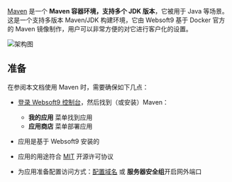 [Maven](https://hub.docker.com/_/maven) 是一个 **Maven 容器环境，支持多个 JDK 版本**，它被用于 Java  等场景。这是一个支持多版本 Maven/JDK 构建环境，它由 Websoft9 基于 Docker 官方的 Maven 镜像制作，用户可以非常方便的对它进行客户化的设置。


![架构图](https://libs.websoft9.com/Websoft9/DocsPicture/zh/runtime/runtime-web-websoft9.png)


## 准备

在参阅本文档使用 Maven 时，需要确保如下几点：

- [登录 Websoft9 控制台](./login-console)，然后找到（或安装）Maven：
  - **我的应用** 菜单找到应用 
  - **应用商店** 菜单部署应用

- 应用是基于 Websoft9 安装的


- 应用的用途符合 [MIT](https://opensource.org/licenses/MIT) 开源许可协议


- 为应用准备配置访问方式：[配置域名](./domain-set) 或 **服务器安全组**开启网外端口